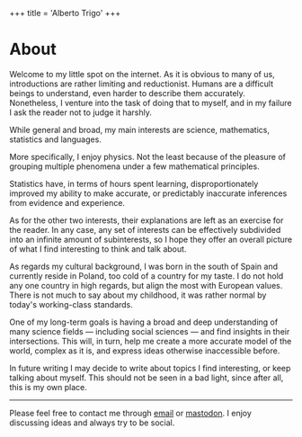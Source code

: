 +++
title  = 'Alberto Trigo'
+++

# About
Welcome to my little spot on the internet. As it is obvious to many of us, introductions are rather limiting and reductionist.
Humans are a difficult beings to understand, even harder to describe them accurately.
Nonetheless, I venture into the task of doing that to myself, and in my failure I ask the reader not to judge it harshly.

While general and broad, my main interests are science, mathematics, statistics and languages.

More specifically, I enjoy physics. Not the least because of the pleasure of grouping
multiple phenomena under a few mathematical principles.

Statistics have, in terms of hours spent learning, disproportionately improved my ability to make accurate,
or predictably inaccurate inferences from evidence and experience.

As for the other two interests, their explanations are left as an exercise for the reader. In any case, any set of interests can be effectively
subdivided into an infinite amount of subinterests, so I hope they offer an overall picture of what I find interesting to think and talk about.


As regards my cultural background, I was born in the south of Spain and currently reside in Poland, too cold of a country for my taste.
I do not hold any one country in high regards, but align the most with European values.
There is not much to say about my childhood, it was rather normal by today's working-class standards.

One of my long-term goals is having a broad and deep understanding of many science fields — including social sciences —
and find insights in their intersections. This will, in turn, help me create a more accurate model of the world, complex as it is, and express
ideas otherwise inaccessible before. 

In future writing I may decide to write about topics I find interesting, or keep talking about myself. This should not be seen
in a bad light, since after all, this is my own place.

---

Please feel free to contact me through [email](mailto:contact@albertotrigo.eu) or [mastodon](https://scicomm.xyz/@tunjan). I enjoy discussing ideas and always try to be social.




